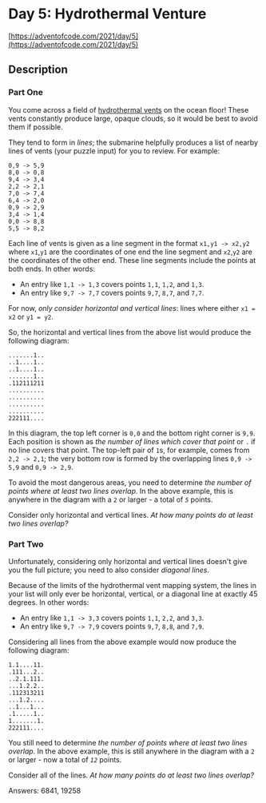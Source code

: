 # Day 5: Hydrothermal Venture

[https://adventofcode.com/2021/day/5](https://adventofcode.com/2021/day/5)

## Description

### Part One

You come across a field of [hydrothermal vents](https://en.wikipedia.org/wiki/Hydrothermal_vent) on the ocean floor! These vents constantly produce large, opaque clouds, so it would be best to avoid them if possible.

They tend to form in _lines_; the submarine helpfully produces a list of nearby <span title="Maybe they're Bresenham vents.">lines of vents</span> (your puzzle input) for you to review. For example:

    0,9 -> 5,9
    8,0 -> 0,8
    9,4 -> 3,4
    2,2 -> 2,1
    7,0 -> 7,4
    6,4 -> 2,0
    0,9 -> 2,9
    3,4 -> 1,4
    0,0 -> 8,8
    5,5 -> 8,2
    

Each line of vents is given as a line segment in the format `x1,y1 -> x2,y2` where `x1`,`y1` are the coordinates of one end the line segment and `x2`,`y2` are the coordinates of the other end. These line segments include the points at both ends. In other words:

*   An entry like `1,1 -> 1,3` covers points `1,1`, `1,2`, and `1,3`.
*   An entry like `9,7 -> 7,7` covers points `9,7`, `8,7`, and `7,7`.

For now, _only consider horizontal and vertical lines_: lines where either `x1 = x2` or `y1 = y2`.

So, the horizontal and vertical lines from the above list would produce the following diagram:

    .......1..
    ..1....1..
    ..1....1..
    .......1..
    .112111211
    ..........
    ..........
    ..........
    ..........
    222111....
    

In this diagram, the top left corner is `0,0` and the bottom right corner is `9,9`. Each position is shown as _the number of lines which cover that point_ or `.` if no line covers that point. The top-left pair of `1`s, for example, comes from `2,2 -> 2,1`; the very bottom row is formed by the overlapping lines `0,9 -> 5,9` and `0,9 -> 2,9`.

To avoid the most dangerous areas, you need to determine _the number of points where at least two lines overlap_. In the above example, this is anywhere in the diagram with a `2` or larger - a total of _`5`_ points.

Consider only horizontal and vertical lines. _At how many points do at least two lines overlap?_

### Part Two

Unfortunately, considering only horizontal and vertical lines doesn't give you the full picture; you need to also consider _diagonal lines_.

Because of the limits of the hydrothermal vent mapping system, the lines in your list will only ever be horizontal, vertical, or a diagonal line at exactly 45 degrees. In other words:

*   An entry like `1,1 -> 3,3` covers points `1,1`, `2,2`, and `3,3`.
*   An entry like `9,7 -> 7,9` covers points `9,7`, `8,8`, and `7,9`.

Considering all lines from the above example would now produce the following diagram:

    1.1....11.
    .111...2..
    ..2.1.111.
    ...1.2.2..
    .112313211
    ...1.2....
    ..1...1...
    .1.....1..
    1.......1.
    222111....
    

You still need to determine _the number of points where at least two lines overlap_. In the above example, this is still anywhere in the diagram with a `2` or larger - now a total of _`12`_ points.

Consider all of the lines. _At how many points do at least two lines overlap?_

Answers: 6841, 19258
